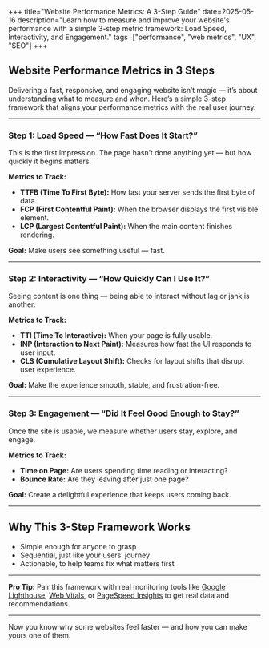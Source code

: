 +++
title="Website Performance Metrics: A 3-Step Guide"
date=2025-05-16
description="Learn how to measure and improve your website's performance with a simple 3-step metric framework: Load Speed, Interactivity, and Engagement."
tags+["performance", "web metrics", "UX", "SEO"]
+++

## Website Performance Metrics in 3 Steps

Delivering a fast, responsive, and engaging website isn’t magic — it’s about understanding what to measure and when. Here’s a simple 3-step framework that aligns your performance metrics with the real user journey.

---

### Step 1: Load Speed — “How Fast Does It Start?”

This is the first impression. The page hasn’t done anything yet — but how quickly it begins matters.

**Metrics to Track:**
- **TTFB (Time To First Byte):** How fast your server sends the first byte of data.
- **FCP (First Contentful Paint):** When the browser displays the first visible element.
- **LCP (Largest Contentful Paint):** When the main content finishes rendering.

**Goal:** Make users see something useful — fast.

---

### Step 2: Interactivity — “How Quickly Can I Use It?”

Seeing content is one thing — being able to interact without lag or jank is another.

**Metrics to Track:**
- **TTI (Time To Interactive):** When your page is fully usable.
- **INP (Interaction to Next Paint):** Measures how fast the UI responds to user input.
- **CLS (Cumulative Layout Shift):** Checks for layout shifts that disrupt user experience.

**Goal:** Make the experience smooth, stable, and frustration-free.

---

### Step 3: Engagement — “Did It Feel Good Enough to Stay?”

Once the site is usable, we measure whether users stay, explore, and engage.

**Metrics to Track:**
- **Time on Page:** Are users spending time reading or interacting?
- **Bounce Rate:** Are they leaving after just one page?

**Goal:** Create a delightful experience that keeps users coming back.

---

## Why This 3-Step Framework Works

- Simple enough for anyone to grasp  
- Sequential, just like your users’ journey  
- Actionable, to help teams fix what matters first

---

**Pro Tip:** Pair this framework with real monitoring tools like [Google Lighthouse](https://developers.google.com/web/tools/lighthouse), [Web Vitals](https://web.dev/vitals/), or [PageSpeed Insights](https://pagespeed.web.dev/) to get real data and recommendations.

---

Now you know why some websites feel faster — and how you can make yours one of them.
